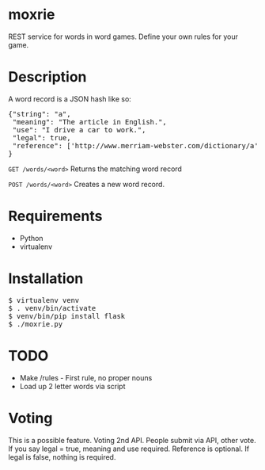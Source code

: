moxrie
======

REST service for words in word games. Define your own rules for your game.


Description
===========

A word record is a JSON hash like so:

<pre>
{"string": "a",
 "meaning": "The article in English.",
 "use": "I drive a car to work.",
 "legal": true,
 "reference": ['http://www.merriam-webster.com/dictionary/a',]
}
</pre>

```GET /words/<word>```
Returns the matching word record

```POST /words/<word>```
Creates a new word record.


Requirements
============

- Python
- virtualenv


Installation
============

<pre>
$ virtualenv venv
$ . venv/bin/activate
$ venv/bin/pip install flask
$ ./moxrie.py
</pre>

TODO
====

- Make /rules - First rule, no proper nouns
- Load up 2 letter words via script

Voting
======

This is a possible feature. Voting 2nd API. People submit via API, other vote. If you say legal = true, meaning and use required. Reference is optional. If legal is false, nothing is required.

